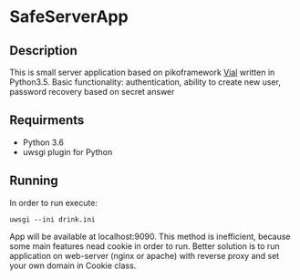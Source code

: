 # SafeServerApp

## **Description**
This is small server application based on pikoframework [Vial](https://goope.ee.pw.edu.pl/bach/vial) written in Python3.5. Basic functionality: authentication, ability to create new user, password recovery based on secret answer

## **Requirments**
* Python 3.6
* uwsgi plugin for Python


## **Running**
In order to run execute:
```
uwsgi --ini drink.ini
```
App will be available at localhost:9090. This method is inefficient, because some main features nead cookie in order to run. Better solution is to run application on web-server (nginx or apache) with reverse proxy and set your own domain in Cookie class.
